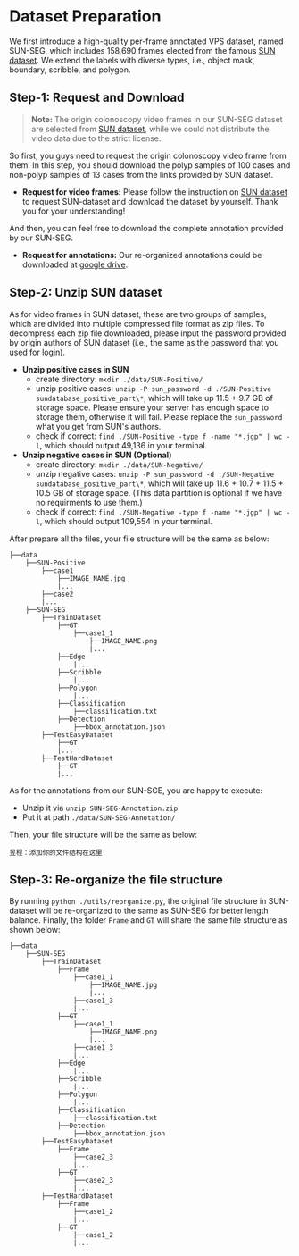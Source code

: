 # Dataset Preparation



We first introduce a high-quality per-frame annotated VPS dataset, named SUN-SEG, which includes 158,690 frames elected from the famous [SUN dataset](http://amed8k.sundatabase.org). We extend the labels with diverse types, i.e., object mask, boundary, scribble, and polygon.

## Step-1: Request and Download

> **Note:** The origin colonoscopy video frames in our SUN-SEG dataset are selected from [SUN dataset](http://amed8k.sundatabase.org), while we could not distribute the video data due to the strict license. 

So first, you guys need to request the origin colonoscopy video frame from them. In this step, you should download the polyp samples of 100 cases and non-polyp samples of 13 cases from the links provided by SUN dataset. 

- **Request for video frames:** Please follow the instruction on [SUN dataset](http://amed8k.sundatabase.org) to request SUN-dataset and download the dataset by yourself. Thank you for your understanding!

And then, you can feel free to download the complete annotation provided by our SUN-SEG.

- **Request for annotations:** Our re-organized annotations could be downloaded at [google drive]().

## Step-2: Unzip SUN dataset

As for video frames in SUN dataset, these are two groups of samples, which are divided into multiple compressed file format as zip files. To decompress each zip file downloaded, please input the password provided by origin authors of SUN dataset (i.e., the same as the password that you used for login).

- **Unzip positive cases in SUN**
    - create directory: `mkdir ./data/SUN-Positive/`
    - unzip positive cases: `unzip -P sun_password -d ./SUN-Positive sundatabase_positive_part\*`, which will take up 11.5 + 9.7 GB of storage space. Please ensure your server has enough space to storage them, otherwise it will fail. Please replace the `sun_password` what you get from SUN's authors.
    - check if correct: `find ./SUN-Positive -type f -name "*.jgp" | wc -l`, which should output 49,136 in your terminal.
- **Unzip negative cases in SUN (Optional)**
    - create directory: `mkdir ./data/SUN-Negative/`
    - unzip negative cases: `unzip -P sun_password -d ./SUN-Negative sundatabase_positive_part\*`, which will take up 11.6 + 10.7 + 11.5 + 10.5 GB of storage space. (This data partition is optional if we have no requirments to use them.)
    - check if correct: `find ./SUN-Negative -type f -name "*.jgp" | wc -l`, which should output 109,554 in your terminal.

After prepare all the files,  your file structure will be the same as below:

```
├──data
    ├──SUN-Positive
        ├──case1
            ├──IMAGE_NAME.jpg
            |...
        ├──case2
        |...
    ├──SUN-SEG
        ├──TrainDataset
            ├──GT
                ├──case1_1
                    ├──IMAGE_NAME.png
                    |...
            ├──Edge
                |...
            ├──Scribble
                |...
            ├──Polygon
                |...
            ├──Classification
                ├──classification.txt
            ├──Detection
                ├──bbox_annotation.json
        ├──TestEasyDataset
            ├──GT
            |...
        ├──TestHardDataset
            ├──GT
            |...
```

As for the annotations from our SUN-SGE, you are happy to execute:

- Unzip it via `unzip SUN-SEG-Annotation.zip`
- Put it at path `./data/SUN-SEG-Annotation/` 

Then, your file structure will be the same as below:

```
昱程：添加你的文件结构在这里
```


## Step-3: Re-organize the file structure

By running `python ./utils/reorganize.py`, the original file structure in SUN-dataset will be re-organized to the same as SUN-SEG for better length balance. Finally, the folder `Frame` and `GT` will share the same file structure as shown below:

```
├──data
    ├──SUN-SEG
        ├──TrainDataset
            ├──Frame
                ├──case1_1
                    ├──IMAGE_NAME.jpg
                    |...
                ├──case1_3
                |...
            ├──GT
                ├──case1_1
                    ├──IMAGE_NAME.png
                    |...
                ├──case1_3
                |...
            ├──Edge
                |...
            ├──Scribble
                |...
            ├──Polygon
                |...
            ├──Classification
                ├──classification.txt
            ├──Detection
                ├──bbox_annotation.json
        ├──TestEasyDataset
            ├──Frame
                ├──case2_3
                |...
            ├──GT
                ├──case2_3
                |...
        ├──TestHardDataset
            ├──Frame
                ├──case1_2
                |...
            ├──GT
                ├──case1_2
                |...
```